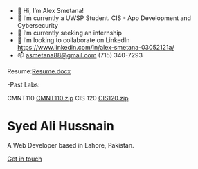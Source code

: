 - 👋 Hi, I’m Alex Smetana!
- 👀 I’m currently a UWSP Student. CIS - App Development and Cybersecurity
- 🌱 I’m currently seeking an internship
- 💞️ I’m looking to collaborate on LinkedIn https://www.linkedin.com/in/alex-smetana-03052121a/
- 📫 asmetana88@gmail.com (715) 340-7293

Resume:[Resume.docx](https://github.com/asmet081/asmet081/files/7227516/Resume.docx)

-Past Labs:

CMNT110 [CMNT110.zip](https://github.com/asmet081/asmet081/files/7237542/CMNT110.zip)
CIS 120 [CIS120.zip](https://github.com/asmet081/asmet081/files/7237530/CIS120.zip)

<div class="header__text-box row">
    <div class="header__text">
        <h1 class="heading-primary">
        <!-- Replace the following name with your name -->
        <span>Syed Ali Hussnain</span>
        </h1>
        <!-- Put a small paragraph about yourself -->
        <p>A Web Developer based in Lahore, Pakistan.</p>
        <a href="#contact" class="btn btn--pink">Get in touch</a>
    </div>
</div>
